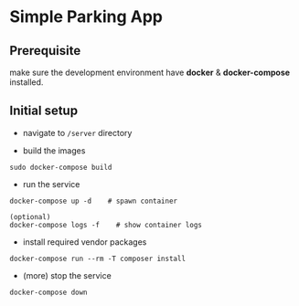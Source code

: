 # Simple Parking App

## Prerequisite
make sure the development environment have **docker** & **docker-compose** installed. 


## Initial setup

- navigate to `/server` directory

- build the images
```
sudo docker-compose build
```

- run the service 
```
docker-compose up -d    # spawn container

(optional)
docker-compose logs -f    # show container logs
```

- install required vendor packages 
```
docker-compose run --rm -T composer install 
```


- (more) stop the service 
```
docker-compose down
```
